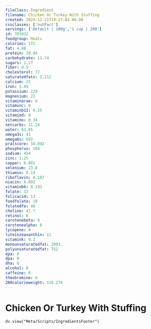 ```yaml
---
fileClass: Ingredient
filename: Chicken Or Turkey With Stuffing
created: 2024-12-21T19:27:02-06:00
cssclasses: ['nutFact']
servings: ['Default | 100g','1 cup | 200']
id: 783032
foodgroup: Meats
calories: 172
fat: 4.88
protein: 20.04
carbohydrate: 11.74
sugars: 1.27
fiber: 0.5
cholesterol: 77
saturatedfats: 1.212
calcium: 25
iron: 1.09
potassium: 229
magnesium: 22
vitaminarae: 6
vitaminc: 0
vitaminb12: 0.25
vitamind: 0
vitamine: 0.34
netcarbs: 11.24
water: 61.95
omega3s: 41
omega6s: 692
pralscore: 10.892
phosphorus: 184
sodium: 454
zinc: 1.25
copper: 0.082
selenium: 23.8
thiamin: 0.14
riboflavin: 0.187
niacin: 6.092
vitaminb6: 0.193
folate: 33
folicacid: 13
foodfolate: 19
folatedfe: 40
choline: 47.7
retinol: 6
carotenebeta: 0
carotenealpha: 0
lycopene: 0
luteinzeaxanthin: 11
vitamink: 0.2
monounsaturatedfat: 2083
polyunsaturatedfat: 752
epa: 0
dpa: 0
dha: 0
alcohol: 0
caffeine: 0
theobromine: 0
200calorieweight: 116.279
---
```


# Chicken Or Turkey With Stuffing

```dataviewjs
dv.view("Meta/Scripts/IngredientsFooter")
```
